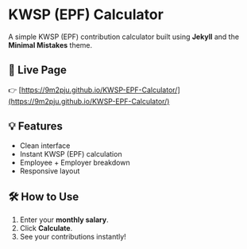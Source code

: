 # KWSP (EPF) Calculator

A simple KWSP (EPF) contribution calculator built using **Jekyll** and the **Minimal Mistakes** theme.

## 🔗 Live Page

👉 [https://9m2pju.github.io/KWSP-EPF-Calculator/](https://9m2pju.github.io/KWSP-EPF-Calculator/)

## 💡 Features

- Clean interface
- Instant KWSP (EPF) calculation
- Employee + Employer breakdown
- Responsive layout

## 🛠️ How to Use

1. Enter your **monthly salary**.
2. Click **Calculate**.
3. See your contributions instantly!



